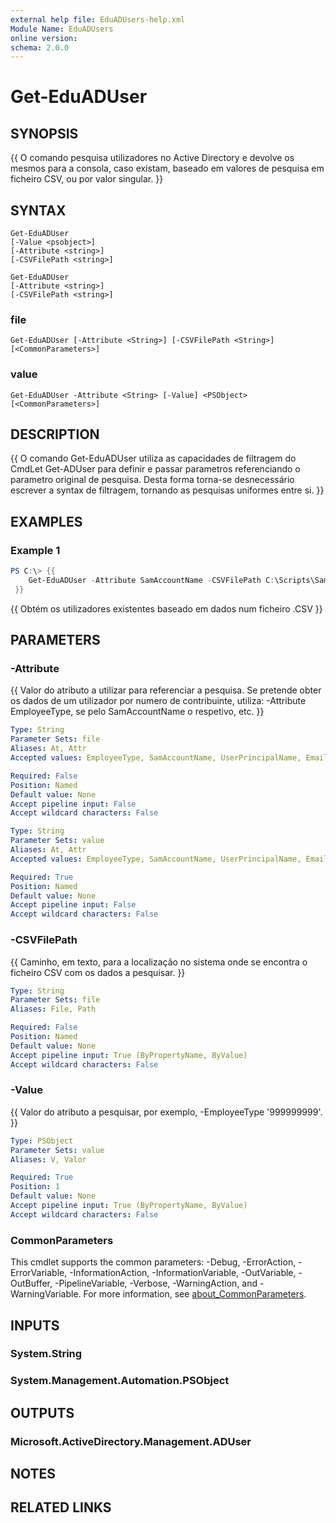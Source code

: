 ```yaml
---
external help file: EduADUsers-help.xml
Module Name: EduADUsers
online version:
schema: 2.0.0
---
```


# Get-EduADUser

## SYNOPSIS
{{ O comando pesquisa utilizadores no Active Directory e devolve os mesmos para a consola, caso existam, baseado em valores de pesquisa em ficheiro CSV, ou por valor singular. 
}}

## SYNTAX
    Get-EduADUser
    [-Value <psobject>]
    [-Attribute <string>]
    [-CSVFilePath <string>]

    Get-EduADUser
    [-Attribute <string>]
    [-CSVFilePath <string>]

### file
```
Get-EduADUser [-Attribute <String>] [-CSVFilePath <String>] [<CommonParameters>]
```

### value
```
Get-EduADUser -Attribute <String> [-Value] <PSObject> [<CommonParameters>]
```

## DESCRIPTION
{{ O comando Get-EduADUser utiliza as capacidades de filtragem do CmdLet Get-ADUser para definir e passar parametros referenciando o parametro original de pesquisa.
Desta forma torna-se desnecessário escrever a syntax de filtragem, tornando as pesquisas uniformes entre si.  }}

## EXAMPLES

### Example 1
```powershell
PS C:\> {{
    Get-EduADUser -Attribute SamAccountName -CSVFilePath C:\Scripts\SamsEDU.csv
 }}
```
{{ Obtém os utilizadores existentes baseado em dados num ficheiro .CSV }}

## PARAMETERS

### -Attribute
{{ Valor do atributo a utilizar para referenciar a pesquisa.
Se pretende obter os dados de um utilizador por numero de contribuinte, utiliza: -Attribute EmployeeType, se pelo SamAccountName o respetivo, etc. }}

```yaml
Type: String
Parameter Sets: file
Aliases: At, Attr
Accepted values: EmployeeType, SamAccountName, UserPrincipalName, EmailAddress

Required: False
Position: Named
Default value: None
Accept pipeline input: False
Accept wildcard characters: False
```

```yaml
Type: String
Parameter Sets: value
Aliases: At, Attr
Accepted values: EmployeeType, SamAccountName, UserPrincipalName, EmailAddress

Required: True
Position: Named
Default value: None
Accept pipeline input: False
Accept wildcard characters: False
```

### -CSVFilePath
{{ Caminho, em texto, para a localização no sistema onde se encontra o ficheiro CSV com os dados a pesquisar. }}

```yaml
Type: String
Parameter Sets: file
Aliases: File, Path

Required: False
Position: Named
Default value: None
Accept pipeline input: True (ByPropertyName, ByValue)
Accept wildcard characters: False
```

### -Value
{{ Valor do atributo a pesquisar, por exemplo, -EmployeeType '999999999'. }}

```yaml
Type: PSObject
Parameter Sets: value
Aliases: V, Valor

Required: True
Position: 1
Default value: None
Accept pipeline input: True (ByPropertyName, ByValue)
Accept wildcard characters: False
```

### CommonParameters
This cmdlet supports the common parameters: -Debug, -ErrorAction, -ErrorVariable, -InformationAction, -InformationVariable, -OutVariable, -OutBuffer, -PipelineVariable, -Verbose, -WarningAction, and -WarningVariable. For more information, see [about_CommonParameters](http://go.microsoft.com/fwlink/?LinkID=113216).

## INPUTS

### System.String

### System.Management.Automation.PSObject

## OUTPUTS

### Microsoft.ActiveDirectory.Management.ADUser

## NOTES

## RELATED LINKS

